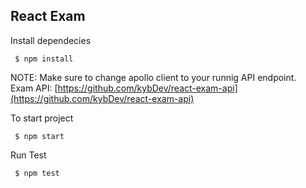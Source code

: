 
## React Exam

Install dependecies
```
 $ npm install
```

NOTE: Make sure to change apollo client to your runnig API endpoint. <br> 
Exam API:
[https://github.com/kybDev/react-exam-api](https://github.com/kybDev/react-exam-api)

To start project
```
 $ npm start
```

Run Test
```
 $ npm test
```



